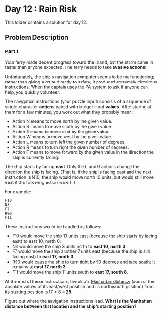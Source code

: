 # Day 12 : Rain Risk

This folder contains a solution for day 12.

## Problem Description

### Part 1

Your ferry made decent progress toward the island, but the storm came in faster than anyone expected. The ferry needs to take **evasive actions!**

Unfortunately, the ship's navigation computer seems to be malfunctioning; rather than giving a route directly to safety, it produced extremely circuitous instructions. When the captain uses the [PA system](https://en.wikipedia.org/wiki/Public_address_system) to ask if anyone can help, you quickly volunteer.

The navigation instructions (your puzzle input) consists of a sequence of single-character **action**s paired with integer input **values**. After staring at them for a few minutes, you work out what they probably mean:

  - Action N means to move north by the given value.
  - Action S means to move south by the given value.
  - Action E means to move east by the given value.
  - Action W means to move west by the given value.
  - Action L means to turn left the given number of degrees.
  - Action R means to turn right the given number of degrees.
  - Action F means to move forward by the given value in the direction the ship is currently facing.

The ship starts by facing **east**. Only the L and R actions change the direction the ship is facing. (That is, if the ship is facing east and the next instruction is N10, the ship would move north 10 units, but would still move east if the following action were F.)

For example:

```
F10
N3
F7
R90
F11
```

These instructions would be handled as follows:

  - F10 would move the ship 10 units east (because the ship starts by facing east) to east 10, north 0.
  - N3 would move the ship 3 units north to **east 10, north 3**.
  - F7 would move the ship another 7 units east (because the ship is still facing east) to **east 17, north 3**.
  - R90 would cause the ship to turn right by 90 degrees and face south; it remains at **east 17, north 3**.
  - F11 would move the ship 11 units south to **east 17, south 8**.

At the end of these instructions, the ship's [Manhattan distance](https://en.wikipedia.org/wiki/Taxicab_geometry) (sum of the absolute values of its east/west position and its north/south position) from its starting position is 17 + 8 = **25**.

Figure out where the navigation instructions lead. **What is the Manhattan distance between that location and the ship's starting position?**
